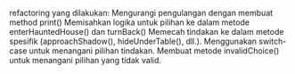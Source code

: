 refactoring yang dilakukan:
Mengurangi pengulangan dengan membuat method print()
Memisahkan logika untuk pilihan ke dalam metode enterHauntedHouse() dan turnBack()
Memecah tindakan ke dalam metode spesifik (approachShadow(), hideUnderTable(), dll.).
Menggunakan switch-case untuk menangani pilihan tindakan.
Membuat metode invalidChoice() untuk menangani pilihan yang tidak valid.